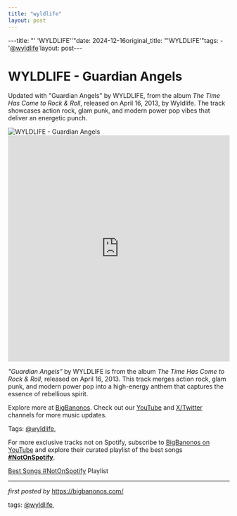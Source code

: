 ```yaml
---
title: "wyldlife"
layout: post
---
```

---title: "' 'WYLDLIFE''"date: 2024-12-16original_title: "'WYLDLIFE'"tags:  - '[@wyldlife](/tags/wyldlife/)'layout: post---<!-- Title of the Post --><h1 >WYLDLIFE - Guardian Angels</h1> <!-- Introductory Text --><p >Updated with "Guardian Angels" by WYLDLIFE, from the album *The Time Has Come to Rock & Roll*, released on April 16, 2013, by Wyldlife. The track showcases action rock, glam punk, and modern power pop vibes that deliver an energetic punch.</p> <!-- Featured Image --><div > <img src="https://f4.bcbits.com/img/0036249900_10.jpg" alt="WYLDLIFE - Guardian Angels" /></div> <!-- YouTube Video Embed --><div > <iframe width="100%" height="514" src="https://www.youtube.com/embed/7fTaRss3cCQ" title="WYLDLIFE - Guardian Angels" frameborder="0" allow="accelerometer; autoplay; clipboard-write; encrypted-media; gyroscope; picture-in-picture; web-share" referrerpolicy="strict-origin-when-cross-origin" allowfullscreen></iframe></div> <!-- Song Information --><div > <p><em>"Guardian Angels"</em> by WYLDLIFE is from the album *The Time Has Come to Rock & Roll*, released on April 16, 2013. This track merges action rock, glam punk, and modern power pop into a high-energy anthem that captures the essence of rebellious spirit.</p></div> <!-- Footer Links --><div > <p>Explore more at <a href="https://bigbanonos.com/" target="_blank">BigBanonos</a>. Check out our <a href="https://www.youtube.com/[@BigBanonos](/tags/BigBanonos/)" target="_blank">YouTube</a> and <a href="https://x.com/bigbanonos" target="_blank">X/Twitter</a> channels for more music updates.</p></div> <!-- Tags --><p >Tags: [@wyldlife](/tags/wyldlife/),</p><!--Subscribe and Playlist Links--><div>    <p>For more exclusive tracks not on Spotify, subscribe to <a href="https://www.youtube.com/[@BigBanonos](/tags/BigBanonos/)" target="_blank">BigBanonos on YouTube</a> and explore their curated playlist of the best songs <strong>[#NotOnSpotify](/tags/NotOnSpotify/)</strong>.</p>    <p><a href="https://www.youtube.com/playlist?list=PLtuNtuTatqI0kFahUCbtbfenC_ET5O_tr" target="_blank">Best Songs [#NotOnSpotify](/tags/NotOnSpotify/) Playlist<br /></a></p></div><hr /><p><em>first posted by</em> <a href="https://bigbanonos.com/" rel="noopener" target="_new">https://bigbanonos.com/</a></p><p>tags: [@wyldlife](/tags/wyldlife/),</p>